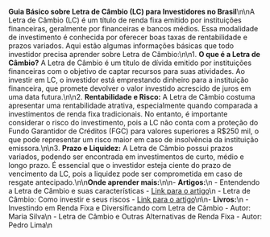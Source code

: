 **Guia Básico sobre Letra de Câmbio (LC) para Investidores no Brasil**\n\nA Letra de Câmbio (LC) é um título de renda fixa emitido por instituições financeiras, geralmente por financeiras e bancos médios. Essa modalidade de investimento é conhecida por oferecer boas taxas de rentabilidade e prazos variados. Aqui estão algumas informações básicas que todo investidor precisa aprender sobre Letra de Câmbio:\n\n1. **O que é a Letra de Câmbio?** A Letra de Câmbio é um título de dívida emitido por instituições financeiras com o objetivo de captar recursos para suas atividades. Ao investir em LC, o investidor está emprestando dinheiro para a instituição financeira, que promete devolver o valor investido acrescido de juros em uma data futura.\n\n2. **Rentabilidade e Risco:** A Letra de Câmbio costuma apresentar uma rentabilidade atrativa, especialmente quando comparada a investimentos de renda fixa tradicionais. No entanto, é importante considerar o risco do investimento, pois a LC não conta com a proteção do Fundo Garantidor de Créditos (FGC) para valores superiores a R$250 mil, o que pode representar um risco maior em caso de insolvência da instituição emissora.\n\n3. **Prazo e Liquidez:** A Letra de Câmbio possui prazos variados, podendo ser encontrada em investimentos de curto, médio e longo prazo. É essencial que o investidor esteja ciente do prazo de vencimento da LC, pois a liquidez pode ser comprometida em caso de resgate antecipado.\n\n**Onde aprender mais:**\n\n- **Artigos:**\n  - Entendendo a Letra de Câmbio e suas características - [Link para o artigo](https://www.infomoney.com.br/guias/letra-de-cambio-lc/)\n  - Letra de Câmbio: Como investir e seus riscos - [Link para o artigo](https://exame.com/invest/letra-de-cambio-como-investir-e-seus-riscos/)\n\n- **Livros:**\n  - Investindo em Renda Fixa e Diversificando com Letra de Câmbio - Autor: Maria Silva\n  - Letra de Câmbio e Outras Alternativas de Renda Fixa - Autor: Pedro Lima\n